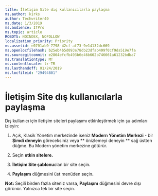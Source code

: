 ```yaml
---
title: İletişim Site dış kullanıcılarla paylaşma
ms.author: kirks
author: Techwriter40
ms.date: 1/3/2019
ms.audience: ITPro
ms.topic: article
ROBOTS: NOINDEX, NOFOLLOW
localization_priority: Priority
ms.assetid: e0701ab9-7798-42cf-af73-9e14132dc669
ms.openlocfilehash: b25eb4b5d093e78db23dfab499f0cf9da519e7fa
ms.sourcegitcommit: e2864efcfb493b6e46b662b746661a61232bdba7
ms.translationtype: MT
ms.contentlocale: tr-TR
ms.lasthandoff: 01/24/2019
ms.locfileid: "29494801"
---
```

# <a name="share-a-communication-site-with-external-users"></a>İletişim Site dış kullanıcılarla paylaşma

Dış kullanıcı için iletişim siteleri paylaşımı etkinleştirmek için şu adımları izleyin: 
  
1. Açık, Klasik Yönetim merkezinde iseniz **Modern Yönetim Merkezi** - bir **Şimdi deneyin** göreceksiniz veya ** önizlemeyi deneyin ** sağ üstten düğme. Bu Modern yönetim merkezine götürür. 
  
2. Seçin **etkin sitelere.**
  
3. **İletişim Site şablonu**olan bir site seçin. 
  
4. **Paylaşım** düğmesini üst menüden seçin. 
  
 **Not:** Seçili birden fazla siteniz varsa, **Paylaşım** düğmesini devre dışı görünür. Yalnızca tek bir site seçin. 
  

